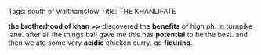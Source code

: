 Tags: south of walthamstow
Title: THE KHANLIFATE
  
**the brotherhood of khan >>** discovered the **benefits** of high ph. in turnpike lane. after all the things baij gave me this has **potential** to be the best. and then we ate some very **acidic** chicken curry. go **figuring**.